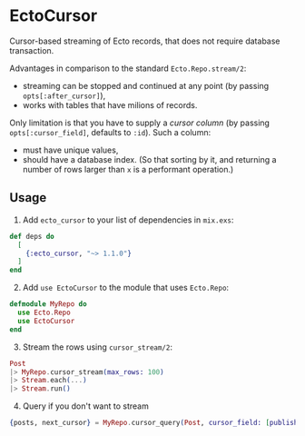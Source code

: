 # EctoCursor

Cursor-based streaming of Ecto records, that does not require database transaction.

Advantages in comparison to the standard `Ecto.Repo.stream/2`:

- streaming can be stopped and continued at any point (by passing `opts[:after_cursor]`),
- works with tables that have milions of records.

Only limitation is that you have to supply a _cursor column_ (by passing `opts[:cursor_field]`, defaults to `:id`). Such a column:

- must have unique values,
- should have a database index. (So that sorting by it, and returning a number of rows larger than `x` is a performant operation.)

## Usage

1. Add `ecto_cursor` to your list of dependencies in `mix.exs`:

```elixir
def deps do
  [
    {:ecto_cursor, "~> 1.1.0"}
  ]
end
```

2. Add `use EctoCursor` to the module that uses `Ecto.Repo`:

```elixir
defmodule MyRepo do
  use Ecto.Repo
  use EctoCursor
end
```

3. Stream the rows using `cursor_stream/2`:

```elixir
Post
|> MyRepo.cursor_stream(max_rows: 100)
|> Stream.each(...)
|> Stream.run()
```

4. Query if you don't want to stream

```elixir
{posts, next_cursor} = MyRepo.cursor_query(Post, cursor_field: [published_at: :desc, id: :desc])
```
